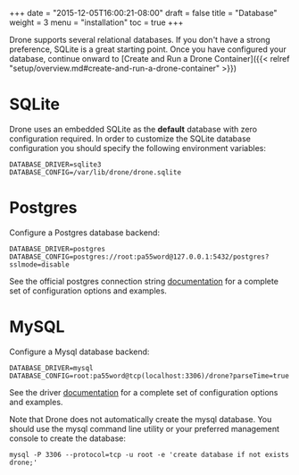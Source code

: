 +++
date = "2015-12-05T16:00:21-08:00"
draft = false
title = "Database"
weight = 3
menu = "installation"
toc = true
+++

Drone supports several relational databases. If you don't have a strong preference, SQLite is a great starting point. Once you have configured your database, continue onward to [Create and Run a Drone Container]({{< relref "setup/overview.md#create-and-run-a-drone-container" >}}) 

# SQLite

Drone uses an embedded SQLite as the **default** database with zero configuration required. In order to customize the SQLite database configuration you should specify the following environment variables:

```
DATABASE_DRIVER=sqlite3
DATABASE_CONFIG=/var/lib/drone/drone.sqlite
```

# Postgres

Configure a Postgres database backend:

```
DATABASE_DRIVER=postgres
DATABASE_CONFIG=postgres://root:pa55word@127.0.0.1:5432/postgres?sslmode=disable
```

See the official postgres connection string [documentation](http://www.postgresql.org/docs/current/static/libpq-connect.html#LIBPQ-CONNSTRING) for a complete set of configuration options and examples.

# MySQL

Configure a Mysql database backend:

```
DATABASE_DRIVER=mysql
DATABASE_CONFIG=root:pa55word@tcp(localhost:3306)/drone?parseTime=true
```
See the driver [documentation](https://github.com/go-sql-driver/mysql#dsn-data-source-name) for a complete set of configuration options and examples.

Note that Drone does not automatically create the mysql database. You should use the mysql command line utility or your preferred management console to create the database:

```
mysql -P 3306 --protocol=tcp -u root -e 'create database if not exists drone;'
```

